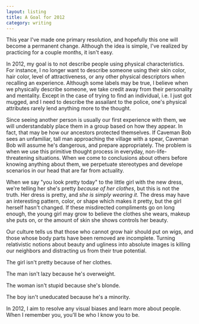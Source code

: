 ```yaml
---
layout: listing
title: A Goal for 2012
category: writing
---
```


This year I've made one primary resolution, and hopefully this one will become a permanent change. Although the idea is simple,  I've realized by practicing for a couple months, it isn't easy.

In 2012, my goal is to not describe people using physical characteristics. For instance, I no longer want to describe someone using their skin color, hair color, level of attractiveness, or any other physical descriptors when recalling an experience. Although some labels may be true, I believe when we physically describe someone, we take credit away from their personality and mentality. Except in the case of trying to find an individual, i.e. I just got mugged, and I need to describe the assailant to the police, one's physical attributes rarely lend anything more to the thought.

Since seeing another person is usually our first experience with them, we will understandably place them in a group based on how they appear. In fact, that may be how our ancestors protected themselves. If Caveman Bob sees an unfamiliar, tall man approaching the village with a spear, Caveman Bob will assume he's dangerous, and prepare appropriately. The problem is when we use this primitive thought process in everyday, non-life-threatening situations. When we come to conclusions about others before knowing anything about them, we perpetuate stereotypes and develope scenarios in our head that are far from actuality.

When we say "you look pretty today" to the little girl with the new dress, we're telling her she's pretty *because of her clothes*, but this is not the truth. Her dress is pretty, and *she is simply wearing it*. The dress may have an interesting pattern, color, or shape  which makes it pretty, but the girl herself hasn't changed. If these misdirected compliments  go on long enough, the young girl may grow to believe the clothes she wears, makeup she puts on, or the amount of skin she shows controls her beauty. 

Our culture tells us that those who cannot grow hair should put on wigs, and those whose body parts have been removed are incomplete. Turning relativistic notions about beauty and ugliness into absolute images is killing our neighbors and distracting us from their true potential.

The girl isn't pretty because of her clothes.

The man isn't lazy because he's overweight.

The woman isn't stupid because she's blonde.

The boy isn't uneducated because he's a minority.

In 2012, I aim to resolve any visual biases and learn more about people. When I remember you, you'll be who I know you to be.